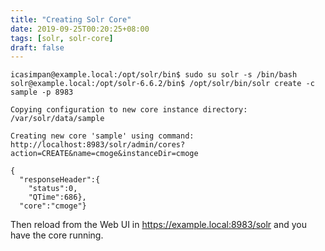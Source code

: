 ```yaml
---
title: "Creating Solr Core"
date: 2019-09-25T00:20:25+08:00
tags: [solr, solr-core]
draft: false
---
```


```
icasimpan@example.local:/opt/solr/bin$ sudo su solr -s /bin/bash
solr@example.local:/opt/solr-6.6.2/bin$ /opt/solr/bin/solr create -c sample -p 8983
 
Copying configuration to new core instance directory:
/var/solr/data/sample
 
Creating new core 'sample' using command:
http://localhost:8983/solr/admin/cores?action=CREATE&name=cmoge&instanceDir=cmoge
 
{
  "responseHeader":{
    "status":0,
    "QTime":686},
  "core":"cmoge"}
```
Then reload from the Web UI in https://example.local:8983/solr and you have the core running.
